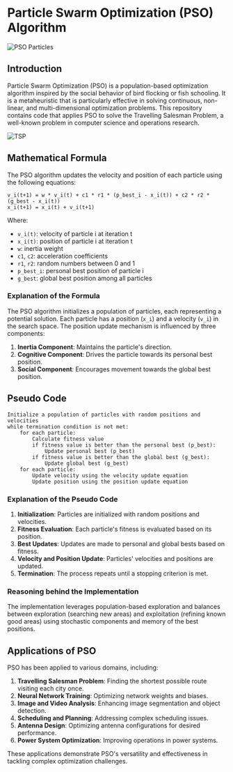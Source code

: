 # Particle Swarm Optimization (PSO) Algorithm

![PSO Particles](https://gitlab.com/aminse/swarm-intelligence/-/raw/main/images/particles.png)

## Introduction

Particle Swarm Optimization (PSO) is a population-based optimization algorithm inspired by the social behavior of bird flocking or fish schooling. It is a metaheuristic that is particularly effective in solving continuous, non-linear, and multi-dimensional optimization problems. This repository contains code that applies PSO to solve the Travelling Salesman Problem, a well-known problem in computer science and operations research.

![TSP](https://i.makeagif.com/media/11-06-2017/6Te1F7.gif)


## Mathematical Formula

The PSO algorithm updates the velocity and position of each particle using the following equations:

```plaintext
v_i(t+1) = w * v_i(t) + c1 * r1 * (p_best_i - x_i(t)) + c2 * r2 * (g_best - x_i(t))
x_i(t+1) = x_i(t) + v_i(t+1)
```

Where:
- `v_i(t)`: velocity of particle i at iteration t
- `x_i(t)`: position of particle i at iteration t
- `w`: inertia weight
- `c1`, `c2`: acceleration coefficients
- `r1`, `r2`: random numbers between 0 and 1
- `p_best_i`: personal best position of particle i
- `g_best`: global best position among all particles

### Explanation of the Formula

The PSO algorithm initializes a population of particles, each representing a potential solution. Each particle has a position (`x_i`) and a velocity (`v_i`) in the search space. The position update mechanism is influenced by three components:

1. **Inertia Component**: Maintains the particle's direction.
2. **Cognitive Component**: Drives the particle towards its personal best position.
3. **Social Component**: Encourages movement towards the global best position.

## Pseudo Code

```plaintext
Initialize a population of particles with random positions and velocities
while termination condition is not met:
    for each particle:
        Calculate fitness value
        if fitness value is better than the personal best (p_best):
            Update personal best (p_best)
        if fitness value is better than the global best (g_best):
            Update global best (g_best)
    for each particle:
        Update velocity using the velocity update equation
        Update position using the position update equation
```

### Explanation of the Pseudo Code

1. **Initialization**: Particles are initialized with random positions and velocities.
2. **Fitness Evaluation**: Each particle's fitness is evaluated based on its position.
3. **Best Updates**: Updates are made to personal and global bests based on fitness.
4. **Velocity and Position Update**: Particles' velocities and positions are updated.
5. **Termination**: The process repeats until a stopping criterion is met.

### Reasoning behind the Implementation

The implementation leverages population-based exploration and balances between exploration (searching new areas) and exploitation (refining known good areas) using stochastic components and memory of the best positions.

## Applications of PSO

PSO has been applied to various domains, including:

1. **Travelling Salesman Problem**: Finding the shortest possible route visiting each city once.
2. **Neural Network Training**: Optimizing network weights and biases.
3. **Image and Video Analysis**: Enhancing image segmentation and object detection.
4. **Scheduling and Planning**: Addressing complex scheduling issues.
5. **Antenna Design**: Optimizing antenna configurations for desired performance.
6. **Power System Optimization**: Improving operations in power systems.

These applications demonstrate PSO's versatility and effectiveness in tackling complex optimization challenges.
